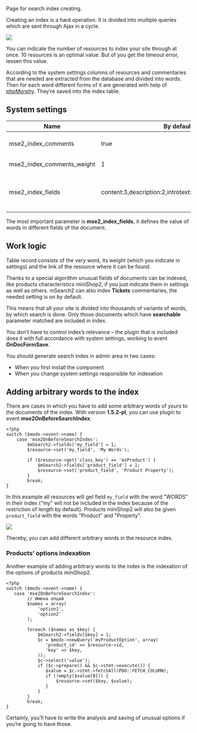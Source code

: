 Page for search index creating.

Creating an index is a hard operation. It is divided into multiple queries which are sent through Ajax in a cycle. 

[![](https://file.modx.pro/files/e/8/a/e8abae2883fc9b722910b31930910d09s.jpg)](https://file.modx.pro/files/e/8/a/e8abae2883fc9b722910b31930910d09.png)

You can indicate the number of resources to index your site through at once.
10 resources is an optimal value.
But of you get the timeout error, lessen this value.


According to the system settings columns of resources and commentaries that are needed are extracted from the database and divided into words.
Then for each word different forms of it are generated with help of [phpMorphy][1]. They’re saved into the index table.

## System settings

Name					    | By default			| Description
----------------------------|-----------------------|-----------------------------
mse2_index_comments			| true					| Activate the indexation of commentaries for component **Tickets**
mse2_index_comments_weight	| 1						| Search weight of a word from the commentary 
mse2_index_fields			| content:3,description:2,introtext:2,pagetitle:3,longtitle:3	| Indexation of the resource fields setting. Name of the field and its weight after a colon. mse2_index_min_words_length	| 4						| Minimal length of a word for its participation in search. 

The most important parameter is **mse2_index_fields**, it defines the value of words in different fields of the document. 

## Work logic
Table record consists of the very word, its weight (which you indicate in settings) and the link of the resource where it can be found.

Thanks to a special algorithm unusual fields of documents can be indexed, like products characteristics miniShop2, 
if you just indicate them in settings as well as others.
mSearch2 can also index **Tickets** commentaries,
the needed setting is on by default.

This means that all your site is divided into thousands of variants of words, by which search is done.
Only those documents which have **searchable** parameter matched are included in index.

You don’t have to control index’s relevance – the plugin that is included does it with full accordance with system settings, working to event **OnDocFormSave**.

You should generate search index in admin area in two cases:

* When you first install the component
* When you change system settings responsible for indexation 

## Adding arbitrary words to the index 
There are cases in which you have to add some arbitrary words of yours to the documents of the index. 
With version **1.5.2-pl**, you can use plugin to event **mse2OnBeforeSearchIndex**:
```
<?php
switch ($modx->event->name) {
	case 'mse2OnBeforeSearchIndex':
		$mSearch2->fields['my_field'] = 1;
		$resource->set('my_field', 'My Words');
		
		if ($resource->get('class_key') == 'msProduct') {
			$mSearch2->fields['product_field'] = 1;
			$resource->set('product_field', 'Product Property');
		}
		break;
}
```
In this example all resources will get field `my_field` with the word "WORDS" in their index
("my" will not be included in the index because of the restriction of length by default). Products miniShop2 will also be given 
`product_field` with the words "Product" and "Property".

[![](https://file.modx.pro/files/5/7/9/579567140e4f4e8667380edd9ee2b224s.jpg)](https://file.modx.pro/files/5/7/9/579567140e4f4e8667380edd9ee2b224.png)

Thereby, you can add different arbitrary words in the resource index. 

### Products’ options indexation 
Another example of adding arbitrary words to the index is the indexation of the options of products miniShop2.
```
<?php
switch ($modx->event->name) {
   case 'mse2OnBeforeSearchIndex':
        // Имена опций
        $names = array(
            'option1',
            'option2'
        );
       
        foreach ($names as $key) {
            $mSearch2->fields[$key] = 1;
            $c = $modx->newQuery('msProductOption', array(
               'product_id' => $resource->id,
               'key' => $key,
            ));
            $c->select('value');
            if ($c->prepare() && $c->stmt->execute()) {
               $value = $c->stmt->fetchAll(PDO::FETCH_COLUMN);
               if (!empty($value[0])) {
                   $resource->set($key, $value);
               }
            }
        }
        break;
}
``` 
Certainly, you’ll have to write the analysis and saving of unusual options if you’re going to have those.

[1]: http://phpmorphy.sourceforge.net/dokuwiki/



